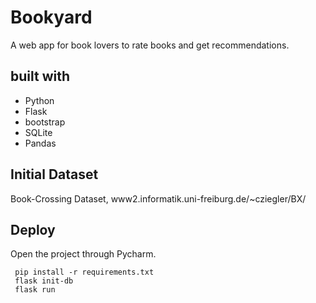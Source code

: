 # Bookyard

A web app for book lovers to rate books and get recommendations.

## built with
- Python
- Flask
- bootstrap
- SQLite
- Pandas

## Initial Dataset
Book-Crossing Dataset, www2.informatik.uni-freiburg.de/~cziegler/BX/

## Deploy
Open the project through Pycharm.
```
 pip install -r requirements.txt
 flask init-db
 flask run
```
